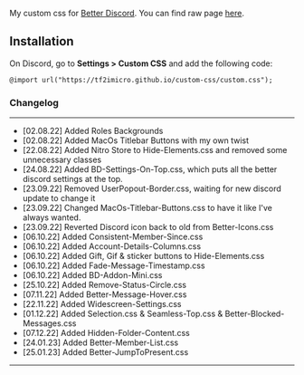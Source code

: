 My custom css for [Better Discord](https://betterdiscord.app/).
You can find raw page [here](https://tf2imicro.github.io/custom-css/custom.css).
## Installation
On Discord, go to **Settings > Custom CSS** and add the following code:

    @import url("https://tf2imicro.github.io/custom-css/custom.css");
### Changelog
---
+ [02.08.22] Added Roles Backgrounds
+ [02.08.22] Added MacOs Titlebar Buttons with my own twist
+ [22.08.22] Added Nitro Store to Hide-Elements.css and removed some unnecessary classes
+ [24.08.22] Added BD-Settings-On-Top.css, which puts all the better discord settings at the top.
+ [23.09.22] Removed UserPopout-Border.css, waiting for new discord update to change it
+ [23.09.22] Changed MacOs-Titlebar-Buttons.css to have it like I've always wanted.
+ [23.09.22] Reverted Discord icon back to old from Better-Icons.css
+ [06.10.22] Added Consistent-Member-Since.css
+ [06.10.22] Added Account-Details-Columns.css
+ [06.10.22] Added Gift, Gif & sticker buttons to Hide-Elements.css
+ [06.10.22] Added Fade-Message-Timestamp.css
+ [06.10.22] Added BD-Addon-Mini.css
+ [25.10.22] Added Remove-Status-Circle.css
+ [07.11.22] Added Better-Message-Hover.css
+ [22.11.22] Added Widescreen-Settings.css
+ [01.12.22] Added Selection.css & Seamless-Top.css & Better-Blocked-Messages.css
+ [07.12.22] Added Hidden-Folder-Content.css
+ [24.01.23] Added Better-Member-List.css
+ [25.01.23] Added Better-JumpToPresent.css
---
